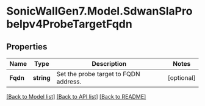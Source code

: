 # SonicWallGen7.Model.SdwanSlaProbeIpv4ProbeTargetFqdn

## Properties

Name | Type | Description | Notes
------------ | ------------- | ------------- | -------------
**Fqdn** | **string** | Set the probe target to FQDN address. | [optional] 

[[Back to Model list]](../README.md#documentation-for-models) [[Back to API list]](../README.md#documentation-for-api-endpoints) [[Back to README]](../README.md)

